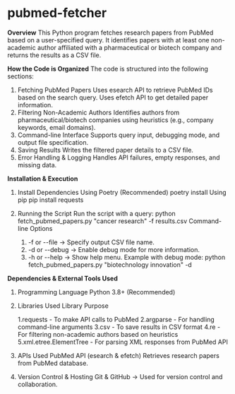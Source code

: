 # pubmed-fetcher
**Overview**
This Python program fetches research papers from PubMed based on a user-specified query. It identifies papers with at least one non-academic author affiliated with a pharmaceutical or biotech company and returns the results as a CSV file.

**How the Code is Organized**
The code is structured into the following sections:
1. Fetching PubMed Papers
Uses esearch API to retrieve PubMed IDs based on the search query.
Uses efetch API to get detailed paper information.
2. Filtering Non-Academic Authors
Identifies authors from pharmaceutical/biotech companies using heuristics (e.g., company keywords, email domains).
3. Command-line Interface
Supports query input, debugging mode, and output file specification.
4. Saving Results
Writes the filtered paper details to a CSV file.
5. Error Handling & Logging
Handles API failures, empty responses, and missing data.

**Installation & Execution**
1. Install Dependencies
Using Poetry (Recommended)
poetry install
Using pip
pip install requests

2. Running the Script
Run the script with a query:
python fetch_pubmed_papers.py "cancer research" -f results.csv
Command-line Options
   1. -f or --file → Specify output CSV file name.
   2. -d or --debug → Enable debug mode for more information.
   3. -h or --help → Show help menu.
Example with debug mode:
python fetch_pubmed_papers.py "biotechnology innovation" -d

**Dependencies & External Tools Used**
1. Programming Language
Python 3.8+ (Recommended)
2. Libraries Used            Library	Purpose

   1.requests         -          	To make API calls to PubMed
   2.argparse	       -           For handling command-line arguments
   3.csv	             -           To save results in CSV format
   4.re	             -           For filtering non-academic authors based on heuristics
   5.xml.etree.ElementTree  -    	For parsing XML responses from PubMed API
3. APIs Used
PubMed API (esearch & efetch)
Retrieves research papers from PubMed database.
4. Version Control & Hosting
Git & GitHub → Used for version control and collaboration.



